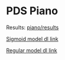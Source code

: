 # PDS Piano

Results: [piano/results](./videos_piano/results/)

[Sigmoid model dl link](https://drive.google.com/file/d/1MllpJ9uBZTF25YZGhnIlJ13BnerpBhuM/view?usp=sharing)


[Regular model dl link](https://drive.google.com/file/d/1sQT8R2iXSfm0rUn5QqLjyTtXShYw1683/view?usp=sharing)

 
